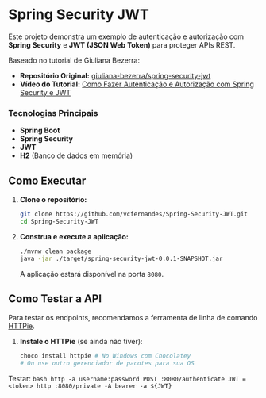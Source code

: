 # Spring Security JWT

Este projeto demonstra um exemplo de autenticação e autorização com **Spring Security** e **JWT (JSON Web Token)** para proteger APIs REST.

Baseado no tutorial de Giuliana Bezerra:
*   **Repositório Original:** [giuliana-bezerra/spring-security-jwt](https://github.com/giuliana-bezerra/spring-security-jwt)
*   **Vídeo do Tutorial:** [Como Fazer Autenticação e Autorização com Spring Security e JWT](https://www.youtube.com/watch?v=kEJ8a1w4a2Q)

### Tecnologias Principais

*   **Spring Boot**
*   **Spring Security**
*   **JWT**
*   **H2** (Banco de dados em memória)

## Como Executar

1.  **Clone o repositório:**
    ```bash
    git clone https://github.com/vcfernandes/Spring-Security-JWT.git
    cd Spring-Security-JWT
    ```

2.  **Construa e execute a aplicação:**
    ```bash
    ./mvnw clean package
    java -jar ./target/spring-security-jwt-0.0.1-SNAPSHOT.jar
    ```
    A aplicação estará disponível na porta `8080`.

## Como Testar a API

Para testar os endpoints, recomendamos a ferramenta de linha de comando [HTTPie](https://httpie.io/).

1.  **Instale o HTTPie** (se ainda não tiver):
    ```bash
    choco install httpie # No Windows com Chocolatey
    # Ou use outro gerenciador de pacotes para sua OS
    ```
Testar:
    ```bash
    http -a username:password POST :8080/authenticate
    JWT = <token>
    http :8080/private -A bearer -a ${JWT}
    ```

